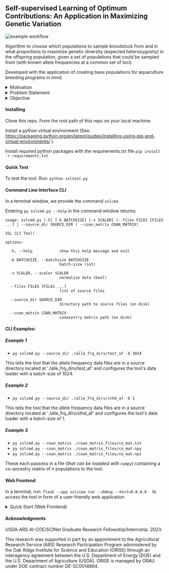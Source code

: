     
## Self-supervised Learning of Optimum Contributions: An Application in Maximizing Genetic Variation
![example workflow](https://github.com/delomast/maxFounderDiversity/actions/workflows/ci.yml/badge.svg?event=push)

Algorithm to choose which populations to sample broodstock from and in what proportions to maximize genetic diversity (expected heterozygosity) in the offspring population, given a set of populations that could be sampled from (with known allele frequencies at a common set of loci).

Developed with the application of creating base populations for aquaculture breeding programs in mind.

<details>
<summary>Motivation</summary>
Diversity of traits in living organisms is controlled by inherited genes. 
Therefore, the success of selective breeding tasks using genetic data predominant in the agricultural sciences is highly correlated with the degree of genetic variants present in the founding populations used for that breeding program. Today, genetic data can be digitally synthesized broadening the genetic variation range that can be obtained for founding a breeding program. A large number of populations, say $n \ge 50$ can now be surveyed as possible candidates that could be in the founder set.


Given a number of populations, $n$, we typically want to select $k\le n$ founding populations for a breeding program in a way that will maximize the genetic variation (or minimize the co-ancestry) of their offspring. For each $1 \le i\le n$ population, available information is a genomic dataset of allele frequencies for $l$ loci. 

</details>

<details>
  <summary>Problem Statement</summary>

  It is usually assumed that all available $n$ populations can be combined and sampled for use in the breeding program, that is, we choose $k=n$ populations. This plan was a sensible about two decades ago when genotyping was expensive. In contrast, in recent times, large-scale genotyping data is cheaper to obtain.  However, choosing broodstock from all of the populations is likely redundant (diminishing returns).

  For optimum cost-effective planning, we would like to evaluate each possible $k$ founding set, where $1\le k\le n$, and pick a $k$ combination at which a further increase in $k$, starts to add little to the average genetic diversity in the group. For example, given a dataset of $n=20$ populations, we may find that choosing between $k=5$ to $k=8$ populations is sufficient to create a successful breeding program.

</details>

<details>
  <summary>Objective</summary>
  Here we present a self-supervised learning algorithm for efficiently solving large-scale problems of this nature. 

  
  Our tool assists with making the decision of which $k$ combination of the $n$ populations to choose and the relative proportion (or number) of broodstock from each? 
  
  
  Given known allele frequencies for $l$ loci in $n$ available populations. The goal of our learning algorithm is to both select a subset $k \le n$ populations and determine the number of individuals to select from each of $k$ populations in a way that maximizes the genetic variation of the given group, with the least diminishing return.
</details>



#### Installing
Clone this repo. From the root path of this repo on your local machine:

Install a python virtual environment (See: <a>https://packaging.python.org/en/latest/guides/installing-using-pip-and-virtual-environments/ </a>).

Install required python packages with the requirements.txt file `pip install -r requirements.txt`

#### Quick Test
To test the tool. Run: `python ssltest.py` 


#### Command Line Interface CLI
In a terminal window, we provide the command ``sslcmd``. 

Entering ``py sslcmd.py --help`` in the command window returns:

```
usage: sslcmd.py [-h] [-b BATCHSIZE] [-s SCALER] (--files FILES [FILES ...] | --source_dir SOURCE_DIR | --coan_matrix COAN_MATRIX)

SSL CLI Tool!

options:

  -h, --help            show this help message and exit

  -b BATCHSIZE, --batchsize BATCHSIZE
                        batch-size (int)

  -s SCALER, --scaler SCALER
                        normalize data (bool)

  --files FILES [FILES ...]
                        list of source files

  --source_dir SOURCE_DIR
                        directory path to source files (on disk)

  --coan_matrix COAN_MATRIX
                        conacestry matrix path (on disk)
```
#### CLI Examples:

##### Example 1
- ``py sslcmd.py --source_dir ./alle_frq_dirs/test_af -b 1024``

This tells the tool that the allele frequency data files are in a source directory located at './alle_frq_dirs/test_af' and configures the tool's data loader with a batch-size of 1024.

##### Example 2
- ``py sslcmd.py --source_dir ./alle_frq_dirs/sthd_af -b 1``

This tells the tool that the allele frequency data files are in a source directory located at './alle_frq_dirs/sthd_af' and configures the tool's data loader with a batch-size of 1.

##### Example 3
- ``py sslcmd.py --coan_matrix ./coan_matrix_files/co_mat.txt``
- ``py sslcmd.py --coan_matrix ./coan_matrix_files/co_mat.npy``
- ``py sslcmd.py --coan_matrix ./coan_matrix_files/co_mat.npz``

These each passess in a file (*that can be loaaded with `numpy`*) containing a co-ancestry matrix of n populations to the tool.

#### Web Frontend
In a terminal, run: 
`
flask --app sslview run --debug --host=0.0.0.0  
`
to access the tool in form of a user-friendly web application.
<details>
  <summary> Quick Start (Web Frontend) </summary>
  <div>
      To start learning. Choose a configuration. Upload your genetic dataset of $n$ populations with allele frequencies. Header of dataset should be of the common form below: <br><br>
    <table>
      <thead>
        <tr>
          <th>CHROM</th>
          <th>POS</th>
          <th>N_ALLELES</th>
          <th>N_CHR</th>
          <th>{ALLELE:FREQ}</th>
        </tr>
      </thead>
    </table>
    where <strong>CHROM</strong> is a chromosome name, <strong>POS</strong> is a position (loci) in that chromosome, <strong>N_ALLELES</strong> is the number of alleles, <strong>N_CHR</strong> is related to the sample size that was used to calculate the allele frequencies, <strong>{ALLELE:FREQ}</strong> is the dictionary of alleles and their frequencies. 
    
Each line of the $n$ input files should have the same chromosome name and position for all populations. We adopt this particular format of input file, since it can be easily generated from common genotype file formats with existing, widely used software.
  
</div>
</details>

#### Acknowledgments
USDA-ARS AI-COE/SCINet Graduate Research Fellowship/Internship. 2023.

This research was supported in part by an appointment to the Agricultural Research Service (ARS) Research Participation
Program administered by the Oak Ridge Institute for Science and Education (ORISE) through an interagency agreement between
the U.S. Department of Energy (DOE) and the U.S. Department of Agriculture (USDA). ORISE is managed by ORAU under DOE
contract number DE-SC0014664.









